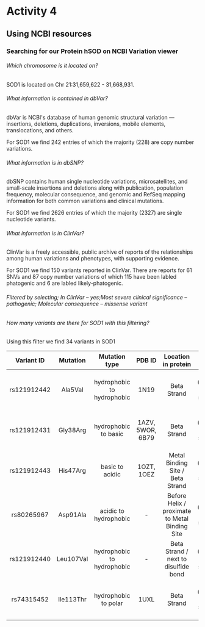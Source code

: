 # Activity 4
## Using NCBI resources
### Searching for our Protein hSOD on NCBI Variation viewer

###### Which chromosome is it located on?
SOD1 is located on Chr 21:31,659,622 - 31,668,931.

###### What information is contained in dbVar?
dbVar is NCBI's database of human genomic structural variation — insertions, deletions, duplications, inversions, mobile elements, translocations, and others.

For SOD1 we find 242 entries of which the majority (228) are copy number variations.

###### What information is in dbSNP?
dbSNP contains human single nucleotide variations, microsatellites, and small-scale insertions and deletions along with publication, population frequency, molecular consequence, and genomic and RefSeq mapping information for both common variations and clinical mutations.

For SOD1 we find 2626 entries of which the majority (2327) are single nucleotide variants.

###### What information is in ClinVar?
ClinVar is a freely accessible, public archive of reports of the relationships among human variations and phenotypes, with supporting evidence.

For SOD1 we find 150 variants reported in ClinVar. There are reports for 61 SNVs and 87 copy number variations of which 115 have been labled phatogenic and 6 are labled likely-phatogenic.

###### Filtered by selecting; In ClinVar – yes;Most severe clinical significance – pathogenic; Molecular consequence – missense variant
###### How many variants are there for SOD1 with this filtering?
Using this filter we find 34 variants in SOD1

 | Variant ID | Mutation | Mutation type | PDB ID | Location in protein | Polyphen 2 score | impact prediction |
 |:-:|:-:|:-:|:-:|:-:|:-:|:-:|
 | rs121912442 | Ala5Val | hydrophobic to hydrophobic | 1N19 | Beta Strand |   0.999 (sensitivity: 0.14; specificity: 0.99) | probably damaging |
 | rs121912431 | Gly38Arg | hydrophobic to basic | 1AZV, 5WOR, 6B79 | Beta Strand |  1.000 (sensitivity: 0.00; specificity: 1.00) | probably damaging |
 | rs121912443 | His47Arg | basic to acidic | 1OZT, 1OEZ | Metal Binding Site / Beta Strand |  1.000 (sensitivity: 0.00; specificity: 1.00) | probably damaging |
 | rs80265967 | Asp91Ala | acidic to hydrophobic | - | Before Helix / proximate to Metal Binding Site | 0.000 (sensitivity: 1.00; specificity: 0.00) | benign |
 | rs121912440 | Leu107Val | hydrophobic to hydrophobic | - | Beta Strand / next to disulfide bond |  0.997 (sensitivity: 0.41; specificity: 0.98) | probably damaging |
 | rs74315452 | Ile113Thr | hydrophobic to polar | 1UXL | Beta Strand |  1.000 (sensitivity: 0.00; specificity: 1.00) | probably damaging |
